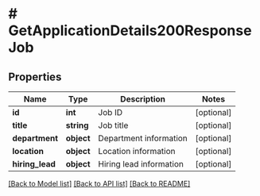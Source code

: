 # # GetApplicationDetails200ResponseJob

## Properties

Name | Type | Description | Notes
------------ | ------------- | ------------- | -------------
**id** | **int** | Job ID | [optional]
**title** | **string** | Job title | [optional]
**department** | **object** | Department information | [optional]
**location** | **object** | Location information | [optional]
**hiring_lead** | **object** | Hiring lead information | [optional]

[[Back to Model list]](../../README.md#models) [[Back to API list]](../../README.md#endpoints) [[Back to README]](../../README.md)
